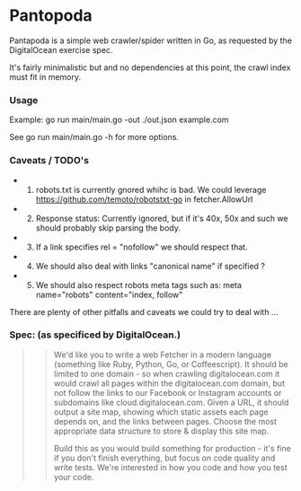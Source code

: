 # Pantopoda

Pantapoda is a simple web crawler/spider written in Go, as requested by the
DigitalOcean exercise spec.

It's fairly minimalistic but and no dependencies at this point, the crawl index
must fit in memory.

### Usage

Example:
    go run main/main.go -out ./out.json example.com

See
    go run main/main.go -h for more options.

### Caveats / TODO's
- 1) robots.txt is currently gnored whihc is bad. We could leverage
https://github.com/temoto/robotstxt-go in fetcher.AllowUrl
- 2) Response status: Currently ignored, but if it's 40x, 50x and such we should
probably skip parsing the body.
- 3) If a link specifies rel = "nofollow" we should respect that.
- 4) We should also deal with links "canonical name" if specified ?
- 5) We should also respect robots meta tags such as: meta name="robots" content="index, follow"

There are plenty of other pitfalls and caveats we could try to deal with ...

### Spec: (as specificed by DigitalOcean.)

> > We'd like you to write a web Fetcher in a modern language (something like
> > Ruby, Python, Go, or Coffeescript). It should be limited to one domain - so
> > when crawling digitalocean.com it would crawl all pages within the
> > digitalocean.com domain, but not follow the links to our Facebook or
> > Instagram accounts or subdomains like cloud.digitalocean.com. Given a
> > URL, it should output a site map, showing which static assets each page
> > depends on, and the links between pages. Choose the most appropriate data
> > structure to store & display this site map.
> >
> > Build this as you would build something for production - it's fine if you
> > don't finish everything, but focus on code quality and write tests. We're
> > interested in how you code and how you test your code.

